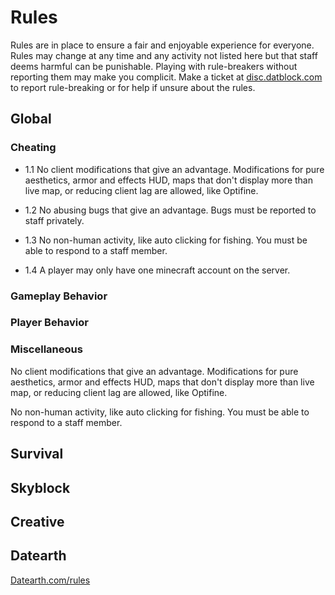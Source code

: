 # Rules

Rules are in place to ensure a fair and enjoyable experience for everyone. Rules may change at any time and any activity not listed here but that staff deems harmful can be punishable. Playing with rule-breakers without reporting them may make you complicit. Make a ticket at [disc.datblock.com](https://disc.datblock.com) to report rule-breaking or for help if unsure about the rules.

## Global

### Cheating

- 1.1 No client modifications that give an advantage. Modifications for pure aesthetics, armor and effects HUD, maps that don't display more than live map, or reducing client lag are allowed, like Optifine.

- 1.2 No abusing bugs that give an advantage. Bugs must be reported to staff privately.

- 1.3 No non-human activity, like auto clicking for fishing. You must be able to respond to a staff member.

- 1.4 A player may only have one minecraft account on the server.

### Gameplay Behavior

### Player Behavior

### Miscellaneous

No client modifications that give an advantage. Modifications for pure aesthetics, armor and effects HUD, maps that don't display more than live map, or reducing client lag are allowed, like Optifine.

No non-human activity, like auto clicking for fishing. You must be able to respond to a staff member.

## Survival

## Skyblock

## Creative

## Datearth

[Datearth.com/rules](https://datearth.com/rules)

